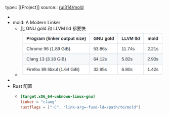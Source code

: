 type:: [[Project]]
source:: [rui314/mold](https://github.com/rui314/mold)

-
- mold: A Modern Linker
	- 比 GNU gold 和 LLVM lld 都要快
	- ![image.png](../assets/image_1643356665655_0.png)
-
- Rust 配置
	- ```toml
	  [target.x86_64-unknown-linux-gnu]
	  linker = "clang"
	  rustflags = ["-C", "link-arg=-fuse-ld=/path/to/mold"]
	  ```